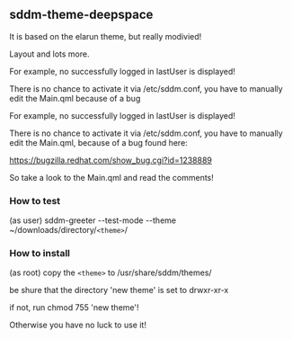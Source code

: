 ## sddm-theme-deepspace

It is based on the elarun theme, but really modivied!

Layout and lots more.

For example, no successfully logged in lastUser is displayed!

There is no chance to activate it via /etc/sddm.conf, you have to manually edit the Main.qml because of a bug

For example, no successfully logged in lastUser is displayed!

There is no chance to activate it via /etc/sddm.conf, you have to manually edit the Main.qml, because of a bug
found here: 

https://bugzilla.redhat.com/show_bug.cgi?id=1238889

So take a look to the Main.qml and read the comments!

### How to test

(as user) sddm-greeter --test-mode --theme ~/downloads/directory/`<theme>`/


### How to install

(as root) copy the `<theme>` to /usr/share/sddm/themes/

be shure that the directory 'new theme' is set to drwxr-xr-x

if not, run chmod 755 'new theme'!

Otherwise you have no luck to use it!